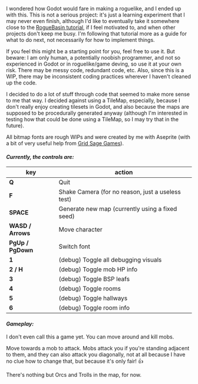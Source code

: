 I wondered how Godot would fare in making a roguelike, and I ended up with this. This is not a serious project: it's just a learning experiment that I may never even finish, although I'd like to eventually take it somewhere close to the [RogueBasin tutorial](http://www.roguebasin.com/index.php?title=Complete_Roguelike_Tutorial,_using_python%2Blibtcod&oldid=42760), if I feel motivated to, and when other projects don't keep me busy. I'm following that tutorial more as a guide for what to do next, not necessarily for how to implement things.

If you feel this might be a starting point for you, feel free to use it. But beware: I am only human, a potentially noobish programmer, and not so experienced in Godot or in roguelike/game deving, so use it at your own risk. There may be messy code, redundant code, etc. Also, since this is a WIP, there may be inconsistent coding practices wherever I haven't cleaned up the code.

I decided to do a lot of stuff through code that seemed to make more sense to me that way. I decided against using a TileMap, especially, because I don't really enjoy creating tilesets in Godot, and also because the maps are supposed to be procedurally generated anyway (although I'm interested in testing how that could be done using a TileMap, so I may try that in the future).

All bitmap fonts are rough WIPs and were created by me with Aseprite (with a bit of very useful help from [Grid Sage Games](http://www.gridsagegames.com/blog/2014/09/font-creation/)).



#### **_Currently, the controls are:_**
|key 				| action|
|---|---|
|**Q**				| Quit
|**F**				| Shake Camera (for no reason, just a useless test)
|**SPACE**			| Generate new map (currently using a fixed seed)
|**WASD / Arrows**	| Move character
|**PgUp / PgDown**	| Switch font
|**1**				| (debug) Toggle all debugging visuals 
|**2 / H**			| (debug) Toggle mob HP info 
|**3** 	 			| (debug) Toggle BSP leafs 
|**4** 	 			| (debug) Toggle rooms 
|**5**				| (debug) Toggle hallways 
|**6**				| (debug) Toggle room info 


#### **_Gameplay:_**
I don't even call this a game yet. You can move around and kill mobs. 

Move towards a mob to attack. Mobs attack you if you're standing adjacent to them, and they can also attack you diagonally, not at all because I have no clue how to change that, but because it's only fair! :+1:

There's nothing but Orcs and Trolls in the map, for now.
